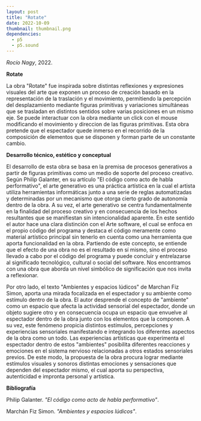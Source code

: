 ```yaml
---
layout: post
title: "Rotate"
date: 2022-10-09
thumbnail: thumbnail.png
dependencies:
  - p5
  - p5.sound
---
```


<div id="div-sketch">
  <script type="text/javascript" src="sketch.js"></script>
</div>

_Rocío Nagy_, 2022.

**Rotate**

La obra "Rotate" fue inspirada sobre distintas reflexiones y expresiones visuales del arte que exponen un proceso de creación basado en la representación de la traslación y el movimiento, permitiendo la percepción del desplazamiento mediante figuras primitivas y variaciones simultáneas que se trasladan en distintos sentidos sobre varias posiciones en un mismo eje. Se puede interactuar con la obra mediante un click con el mouse modificando el movimiento y direccion de las figuras primitivas. Esta obra pretende que el espectador quede inmerso en el recorrido de la composición de elementos que se disponen y forman parte de un constante cambio.

**Desarrollo técnico, estético y conceptual**

El desarrollo de esta obra se basa en la premisa de procesos generativos a partir de figuras primitivas como un medio de soporte del proceso creativo. Según Philip Galanter, en su artículo "El código como acto de habla performativo", el arte generativo es una práctica artística en la cual el artista utiliza herramientas informáticas junto a una serie de reglas automatizadas y determinadas por un mecanismo que otorga cierto grado de autonomía dentro de la obra. A su vez, el arte generativo se centra fundamentalmente en la finalidad del proceso creativo y en consecuencia de los hechos resultantes que se manifiestan sin intencionalidad aparente. En este sentido el autor hace una clara distinción con el Arte software, el cual se enfoca en el propio código del programa y destaca el código meramente como material artístico principal sin tenerlo en cuenta como una herramienta que aporta funcionalidad en la obra. Partiendo de este concepto, se entiende que el efecto de una obra no es el resultado en sí mismo, sino el proceso llevado a cabo por el código del programa y puede concluir y entrelazarse al significado tecnológico, cultural o social del software. Nos encontramos con una obra que aborda un nivel simbólico de significación que nos invita a reflexionar.

Por otro lado, el texto "Ambientes y espacios lúdicos" de Marchan Fiz Simon, aporta una mirada focalizada en el espectador y su ambiente como estímulo dentro de la obra. El autor desprende el concepto de "ambiente" como un espacio que afecta la actividad sensorial del espectador, donde un objeto sugiere otro y en consecuencia ocupa un espacio que envuelve al espectador dentro de la obra junto con los elementos que la componen. A su vez, este fenómeno propicia distintos estímulos, percepciones y experiencias sensoriales manifestando e integrando los diferentes aspectos de la obra como un todo. Las experiencias artísticas que experimenta el espectador dentro de estos "ambientes" posibilita diferentes reacciones y emociones en el sistema nervioso relacionadas a otros estados sensoriales previos. De este modo, la propuesta de la obra procura lograr mediante estímulos visuales y sonoros distintas emociones y sensaciones que dependen del espectador mismo, el cual aporta su perspectiva, autenticidad e impronta personal y artística. 


**Bibliografía**

Philip Galanter. _"El código como acto de habla performativo"_. 

Marchán Fiz Simon. _"Ambientes y espacios lúdicos"_. 